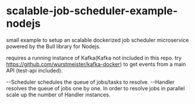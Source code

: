 # scalable-job-scheduler-example-nodejs
small example to setup an scalable dockerized job scheduler microservice powered by the Bull library for Nodejs.

requires a running instance of Kafka(Kafka not included in this repo. try https://github.com/wurstmeister/kafka-docker) to get events from a main API (test-api included).

--Scheduler schedules the queue of jobs/tasks to resolve.
--Handler resolves the queue of jobs one by one. In order to resolve jobs in parallel scale up the number of Handler instances.
